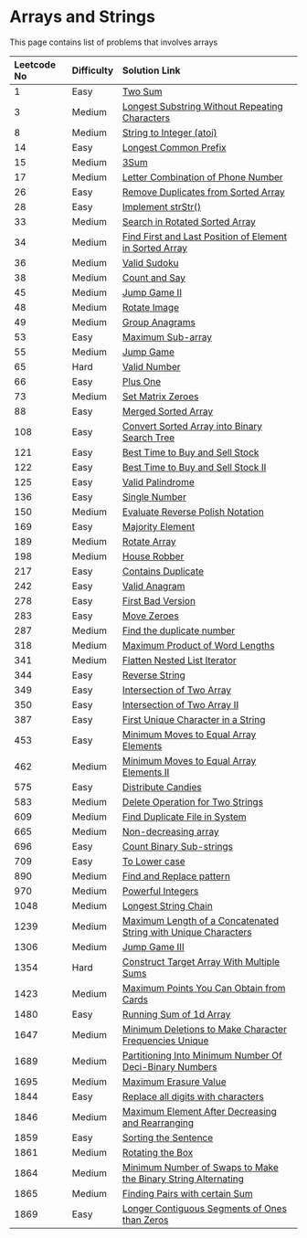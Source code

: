 # Arrays and Strings

This page contains list of problems that involves arrays

| Leetcode No | Difficulty | Solution Link |
| :--- | :--- | :--- |
| 1 | Easy | [Two Sum](leetcode-easy/leetcode-1-two-sum.md) |
| 3 | Medium | [Longest Substring Without Repeating Characters](leetcode-medium/leetcode-3-longest-substring-without-repeating-characters.md) |
| 8 | Medium | [String to Integer \(atoi\)](leetcode-medium/leetcode-8-string-to-integer-atoi.md) |
| 14 | Easy | [Longest Common Prefix](leetcode-medium/leetcode-14-longest-common-prefix.md) |
| 15 | Medium | [3Sum](leetcode-medium/leetcode-15-3sum.md) |
| 17 | Medium | [Letter Combination of Phone Number](leetcode-medium/leetcode-17-letter-combinations-of-a-phone-number.md) |
| 26 | Easy | [Remove Duplicates from Sorted Array](leetcode-easy/leetcode-26-remove-duplicates-from-sorted-array.md) |
| 28 | Easy | [Implement strStr\(\)](leetcode-easy/leetcode-28-implement-strstr.md) |
| 33 | Medium | [Search in Rotated Sorted Array](leetcode-medium/leetcode-33-search-in-rotated-sorted-array.md) |
| 34 | Medium | [Find First and Last Position of Element in Sorted Array](leetcode-medium/leetcode-34-find-first-and-last-position-of-element-in-sorted-array.md) |
| 36 | Medium | [Valid Sudoku](leetcode-medium/leetcode-36-valid-sudoku.md) |
| 38 | Medium | [Count and Say](leetcode-medium/leetcode-38-count-and-say.md) |
| 45 | Medium | [Jump Game II](leetcode-medium/leetcode-45-jump-game-ii.md) |
| 48 | Medium | [Rotate Image](leetcode-medium/leetcode-48-rotate-image.md) |
| 49 | Medium | [Group Anagrams](leetcode-medium/leetcode-49-group-anagrams.md) |
| 53 | Easy | [Maximum Sub-array](leetcode-easy/leetcode-53-maximum-subarray.md) |
| 55 | Medium | [Jump Game](leetcode-medium/leetcode-55-jump-game.md) |
| 65 | Hard | [Valid Number](leetcode-hard/leetcode-65-valid-number.md) |
| 66 | Easy | [Plus One](leetcode-easy/leetcode-66-plus-one.md) |
| 73 | Medium | [Set Matrix Zeroes](leetcode-medium/leetcode-73-set-matrix-zeroes.md) |
| 88 | Easy | [Merged Sorted Array](leetcode-easy/leetcode-88-merge-sorted-array.md) |
| 108 | Easy | [Convert Sorted Array into Binary Search Tree](leetcode-easy/leetcode-108-convert-sorted-array-to-binary-search-tree.md) |
| 121 | Easy | [Best Time to Buy and Sell Stock](leetcode-easy/leetcode-121-best-time-to-buy-and-sell-stock.md) |
| 122 | Easy | [Best Time to Buy and Sell Stock II](leetcode-easy/leetcode-122-best-time-to-buy-and-sell-stock-ii.md) |
| 125 | Easy | [Valid Palindrome](leetcode-easy/leetcode-125-valid-palindrome.md) |
| 136 | Easy | [Single Number](leetcode-easy/leetcode-136-single-number.md) |
| 150 | Medium | [Evaluate Reverse Polish Notation](leetcode-medium/leetcode-150-evaluate-reverse-polish-notation.md) |
| 169 | Easy | [Majority Element](leetcode-easy/leetcode-169-majority-element.md) |
| 189 | Medium | [Rotate Array](leetcode-medium/leetcode-189-rotate-array.md) |
| 198 | Medium | [House Robber](leetcode-medium/leetcode-198-house-robber.md) |
| 217 | Easy | [Contains Duplicate](leetcode-easy/leetcode-217-contains-duplicate.md) |
| 242 | Easy | [Valid Anagram](leetcode-easy/leetcode-242-valid-anagram.md) |
| 278 | Easy | [First Bad Version](leetcode-easy/leetcode-278-first-bad-version.md) |
| 283 | Easy | [Move Zeroes](leetcode-easy/leetcode-283-move-zeroes.md) |
| 287 | Medium | [Find the duplicate number](leetcode-medium/leetcode-287-find-the-duplicate-number.md) |
| 318 | Medium | [Maximum Product of Word Lengths](leetcode-medium/leetcode-318-maximum-product-of-word-lengths.md) |
| 341 | Medium | [Flatten Nested List Iterator](leetcode-medium/leetcode-341-flatten-nested-list-iterator.md) |
| 344 | Easy | [Reverse String](leetcode-easy/leetcode-344-reverse-string.md) |
| 349 | Easy | [Intersection of Two Array](leetcode-easy/leetcode-349-intersection-of-two-arrays.md) |
| 350 | Easy | [Intersection of Two Array II](leetcode-easy/leetcode-350-intersection-of-two-array-ii.md) |
| 387 | Easy | [First Unique Character in a String](leetcode-easy/leetcode-387-first-unique-character-in-a-string.md) |
| 453 | Easy | [Minimum Moves to Equal Array Elements](leetcode-easy/leetcode-453-minimum-moves-to-equal-array-elements.md) |
| 462 | Medium | [Minimum Moves to Equal Array Elements II](leetcode-medium/leetcode-462-minimum-moves-to-equal-array-elements-ii.md) |
| 575 | Easy | [Distribute Candies](leetcode-easy/leetcode-575-distribute-candies.md) |
| 583 | Medium | [Delete Operation for Two Strings](leetcode-medium/leetcode-583-delete-operation-for-two-strings.md) |
| 609 | Medium | [Find Duplicate File in System](leetcode-medium/leetcode-609-find-duplicate-file-in-system.md) |
| 665 | Medium | [Non-decreasing array](leetcode-medium/leetcode-665-non-decreasing-array.md) |
| 696 | Easy | [Count Binary Sub-strings](leetcode-easy/leetcode-696-count-binary-sub-strings.md) |
| 709 | Easy | [To Lower case](leetcode-easy/leetcode-709-to-lower-case.md) |
| 890 | Medium | [Find and Replace pattern](leetcode-medium/leetcode-890-find-and-replace-pattern.md) |
| 970 | Medium | [Powerful Integers](leetcode-medium/leetcode-970-powerful-integers.md) |
| 1048 | Medium | [Longest String Chain](leetcode-medium/leetcode-1048-longest-string-chain.md) |
| 1239 | Medium | [Maximum Length of a Concatenated String with Unique Characters](leetcode-medium/leetcode-1239-maximum-length-of-a-concatenated-string-with-unique-characters.md) |
| 1306 | Medium | [Jump Game III](leetcode-medium/leetcode-1306-jump-game-iii.md) |
| 1354 | Hard  | [Construct Target Array With Multiple Sums](leetcode-hard/leetcode-1354-construct-target-array-with-multiple-sums.md) |
| 1423 | Medium | [Maximum Points You Can Obtain from Cards](leetcode-medium/leetcode-1423-maximum-points-you-can-obtain-from-cards.md) |
| 1480 | Easy | [Running Sum of 1d Array](leetcode-easy/leetcode-1480-running-sum-of-1d-array.md) |
| 1647 | Medium | [Minimum Deletions to Make Character Frequencies Unique](leetcode-medium/leetcode-1647-minimum-deletions-to-make-character-frequencies-unique.md) |
| 1689 | Medium | [Partitioning Into Minimum Number Of Deci-Binary Numbers](leetcode-medium/leetcode-1689-partitioning-into-minimum-number-of-deci-binary-numbers.md) |
| 1695 | Medium | [Maximum Erasure Value](leetcode-medium/leetcode-1695-maximum-erasure-value.md) |
| 1844 | Easy | [Replace all digits with characters](leetcode-easy/leetcode-1844-replace-all-digits-with-characters.md) |
| 1846 | Medium | [Maximum Element After Decreasing and Rearranging](leetcode-medium/leetcode-1846-maximum-element-after-decreasing-and-rearranging.md) |
| 1859 | Easy | [Sorting the Sentence](leetcode-easy/leetcode-1859-sorting-the-sentence.md) |
| 1861 | Medium | [Rotating the Box](leetcode-medium/leetcode-1861-rotating-the-box.md) |
| 1864 | Medium | [Minimum Number of Swaps to Make the Binary String Alternating](leetcode-medium/leetcode-1864-minimum-number-of-swaps-to-make-the-binary-string-alternating.md) |
| 1865 | Medium | [Finding Pairs with certain Sum](leetcode-medium/leetcode-1865-finding-pairs-with-a-certain-sum.md) |
| 1869 | Easy | [Longer Contiguous Segments of Ones than Zeros](leetcode-hard/leetcode-1869-longer-contiguous-segments-of-ones-than-zeros.md) |



